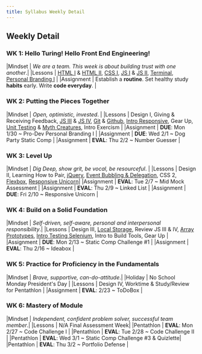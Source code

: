 ```yaml
---
title: Syllabus Weekly Detail
---
```


## Weekly Detail

### WK 1: Hello Turing! Hello Front End Engineering!

|Mindset     | _We are a team. This week is about building trust with one another_.|
|Lessons     | [HTML I](http://frontend.turing.io/lessons/module-1/html-1.html) & [HTML II](http://frontend.turing.io/lessons/module-1/html-2.html), [CSS I](http://frontend.turing.io/lessons/module-1/css-1.html), [JS I](http://frontend.turing.io/lessons/module-1/js-1.html) & [JS II](http://frontend.turing.io/lessons/module-1/js-2.html), [Terminal](http://frontend.turing.io/lessons/module-1/getting-around-in-the-terminal.html), [Personal Branding I](https://github.com/turingschool/backend-curriculum-site/blob/gh-pages/professional_development/module_one/identity_essentials.markdown) |
|Assignment  | Establish a __routine__. Set healthy study __habits__ early. Write __code everyday__. |

### WK 2: Putting the Pieces Together

|Mindset     | _Open, optimistic, invested_. |
|Lessons     | Design I, Giving & Receiving Feedback, [JS III](http://frontend.turing.io/lessons/module-1/js-3.html) & [JS IV](http://frontend.turing.io/lessons/module-1/js-4.html), [Git](http://frontend.turing.io/lessons/module-1/git-and-github-part1.html) & [Github](http://frontend.turing.io/lessons/module-1/git-and-github-part2.html), [Intro Responsive](http://frontend.turing.io/lessons/module-1/intro-responsive.html), Gear Up, [Unit Testing](http://frontend.turing.io/lessons/introduction-to-testing-javascript.html) & [Myth Creatures](https://github.com/turingschool-examples/javascript-foundations), Intro Exercism |
|Assignment  | __DUE__: Mon 1/30 ~ Pro-Dev Personal Branding I |
|Assignment  | __DUE__: Wed 2/1 ~ Dog Party Static Comp |
|Assignment  | __EVAL__: Thu 2/2 ~ Number Guesser |

### WK 3: Level Up

|Mindset     | _Dig Deep, show grit, be vocal, be resourceful_. |
|Lessons     | Design II, Learning How to Pair, [jQuery](http://frontend.turing.io/lessons/introduction-to-jquery.html), [Event Bubbling & Delegation](http://frontend.turing.io/lessons/event-bubbling-and-delegation.html), CSS 2, [Flexbox](http://frontend.turing.io/lessons/module-1/introduction-to-flexbox.html), [Responsive Unicorn](https://github.com/turingschool-examples/responsive-rescue)|
|Assignment  | __EVAL__: Tue 2/7 ~ Mid Mock Assessment |
|Assignment  | __EVAL__: Thu 2/9 ~ Linked List |
|Assignment  | __DUE__:  Fri 2/10 ~ Responsive Unicorn |

### WK 4: Build on a Solid Foundation 

|Mindset     | _Self-driven, self-aware, personal and interpersonal responsibility_.|
|Lessons     | Design III, [Local Storage](http://frontend.turing.io/lessons/json-and-localstorage.html), Review JS III & IV, [Array Prototypes](http://frontend.turing.io/lessons/array-prototype-methods-intro), [Intro Testing Selenium](http://frontend.turing.io/lessons/module-1/selenium-testing), Intro to Build Tools, Gear Up |
|Assignment  | __DUE__:   Mon 2/13 ~ Static Comp Challenge #1 |
|Assignment  | __EVAL__:  Thu 2/16 ~ Ideabox |

### WK 5: Practice for Proficiency in the Fundamentals

|Mindset     | _Brave, supportive, can-do-attitude_.|
|Holiday     | No School Monday President's Day |
|Lessons     | Design IV, Worktime & Study/Review for Pentathlon |
|Assignment  | __EVAL__:  2/23 ~ ToDoBox |

### WK 6: Mastery of Module

|Mindset     | _Independent, confident problem solver, successful team member_.|
|Lessons     | N/A Final Assessment Week|
|Pentathlon  | __EVAL__: Mon 2/27 ~ Code Challenge I |
|Pentathlon  | __EVAL__: Tue 2/28 ~ Code Challenge II |
|Pentathlon  | __EVAL__: Wed 3/1 ~ Static Comp Challenge #3 & Quizlette|
|Pentathlon  | __EVAL__: Thu 3/2 ~ Portfolio Defense |
